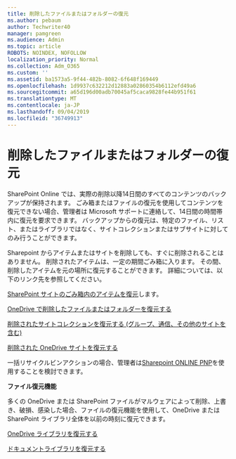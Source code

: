 ```yaml
---
title: 削除したファイルまたはフォルダーの復元
ms.author: pebaum
author: Techwriter40
manager: pamgreen
ms.audience: Admin
ms.topic: article
ROBOTS: NOINDEX, NOFOLLOW
localization_priority: Normal
ms.collection: Adm_O365
ms.custom: ''
ms.assetid: ba1573a5-9f44-482b-8082-6f648f169449
ms.openlocfilehash: 1d9937c632212d12883a02860354b6112efd49a6
ms.sourcegitcommit: a65d196d00adb70045af5caca9828fe44b951f61
ms.translationtype: MT
ms.contentlocale: ja-JP
ms.lasthandoff: 09/04/2019
ms.locfileid: "36749913"
---
```

# <a name="restore-a-deleted-file-or-folder"></a>削除したファイルまたはフォルダーの復元

SharePoint Online では、実際の削除以降14日間のすべてのコンテンツのバックアップが保持されます。 ごみ箱またはファイルの復元を使用してコンテンツを復元できない場合、管理者は Microsoft サポートに連絡して、14日間の時間帯内に復元を要求できます。 バックアップからの復元は、特定のファイル、リスト、またはライブラリではなく、サイトコレクションまたはサブサイトに対してのみ行うことができます。

Sharepoint からアイテムまたはサイトを削除しても、すぐに削除されることはありません。 削除されたアイテムは、一定の期間ごみ箱に入ります。 その間、削除したアイテムを元の場所に復元することができます。 詳細については、以下のリンク先を参照してください。

[SharePoint サイトのごみ箱内のアイテムを復元](https://support.office.com/article/restore-deleted-items-from-the-site-collection-recycle-bin-5fa924ee-16d7-487b-9a0a-021b9062d14b)します。

[OneDrive で削除したファイルまたはフォルダーを復元する](https://support.office.com/article/Restore-deleted-files-or-folders-in-OneDrive-949ada80-0026-4db3-a953-c99083e6a84f)

[削除されたサイトコレクションを復元する (グループ、通信、その他のサイトを含む)](https://docs.microsoft.com/sharepoint/restore-deleted-site-collection)

[削除された OneDrive サイトを復元する](https://docs.microsoft.com/onedrive/restore-deleted-onedrive)

一括リサイクルビンアクションの場合、管理者は[Sharepoint ONLINE PNP](https://docs.microsoft.com/powershell/sharepoint/sharepoint-pnp/sharepoint-pnp-cmdlets?view=sharepoint-ps)を使用することを検討できます。

**ファイル復元機能**

多くの OneDrive または SharePoint ファイルがマルウェアによって削除、上書き、破損、感染した場合、ファイルの復元機能を使用して、OneDrive または SharePoint ライブラリ全体を以前の時刻に復元できます。

[OneDrive ライブラリを復元する](https://support.office.com/article/restore-your-onedrive-fa231298-759d-41cf-bcd0-25ac53eb8a15)

[ドキュメントライブラリを復元する](https://support.office.com/article/restore-a-document-library-317791c3-8bd0-4dfd-8254-3ca90883d39a)

